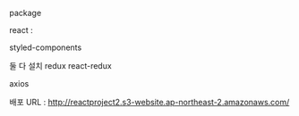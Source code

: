 package<FrontEnd>

react : 

styled-components

둘 다 설치
redux
react-redux

axios

배포 URL : http://reactproject2.s3-website.ap-northeast-2.amazonaws.com/